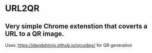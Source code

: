 # URL2QR
Very simple Chrome extenstion that coverts a URL to a QR image.
--

Uses: https://davidshimjs.github.io/qrcodejs/ for QR generation
